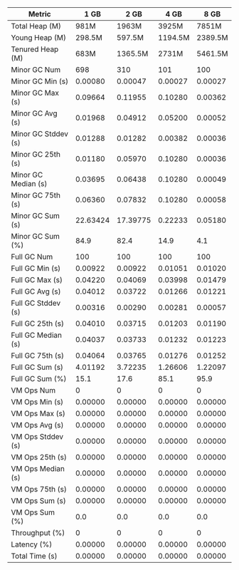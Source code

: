 | Metric | 1 GB | 2 GB | 4 GB | 8 GB |
|------|----|----|----|----|
| Total Heap (M) | 981M | 1963M | 3925M | 7851M |
| Young Heap (M) | 298.5M | 597.5M | 1194.5M | 2389.5M |
| Tenured Heap (M) | 683M | 1365.5M | 2731M | 5461.5M |
| Minor GC Num | 698 | 310 | 101 | 100 |
| Minor GC Min (s) | 0.00080 | 0.00047 | 0.00027 | 0.00027 |
| Minor GC Max (s) | 0.09664 | 0.11955 | 0.10280 | 0.00362 |
| Minor GC Avg (s) | 0.01968 | 0.04912 | 0.05200 | 0.00052 |
| Minor GC Stddev (s) | 0.01288 | 0.01282 | 0.00382 | 0.00036 |
| Minor GC 25th (s) | 0.01180 | 0.05970 | 0.10280 | 0.00036 |
| Minor GC Median (s) | 0.03695 | 0.06438 | 0.10280 | 0.00049 |
| Minor GC 75th (s) | 0.06360 | 0.07832 | 0.10280 | 0.00058 |
| Minor GC Sum (s) | 22.63424 | 17.39775 | 0.22233 | 0.05180 |
| Minor GC Sum (%) | 84.9 | 82.4 | 14.9 | 4.1 |
| Full GC Num | 100 | 100 | 100 | 100 |
| Full GC Min (s) | 0.00922 | 0.00922 | 0.01051 | 0.01020 |
| Full GC Max (s) | 0.04220 | 0.04069 | 0.03998 | 0.01479 |
| Full GC Avg (s) | 0.04012 | 0.03722 | 0.01266 | 0.01221 |
| Full GC Stddev (s) | 0.00316 | 0.00290 | 0.00281 | 0.00057 |
| Full GC 25th (s) | 0.04010 | 0.03715 | 0.01203 | 0.01190 |
| Full GC Median (s) | 0.04037 | 0.03733 | 0.01232 | 0.01223 |
| Full GC 75th (s) | 0.04064 | 0.03765 | 0.01276 | 0.01252 |
| Full GC Sum (s) | 4.01192 | 3.72235 | 1.26606 | 1.22097 |
| Full GC Sum (%) | 15.1 | 17.6 | 85.1 | 95.9 |
| VM Ops Num | 0 | 0 | 0 | 0 |
| VM Ops Min (s) | 0.00000 | 0.00000 | 0.00000 | 0.00000 |
| VM Ops Max (s) | 0.00000 | 0.00000 | 0.00000 | 0.00000 |
| VM Ops Avg (s) | 0.00000 | 0.00000 | 0.00000 | 0.00000 |
| VM Ops Stddev (s) | 0.00000 | 0.00000 | 0.00000 | 0.00000 |
| VM Ops 25th (s) | 0.00000 | 0.00000 | 0.00000 | 0.00000 |
| VM Ops Median (s) | 0.00000 | 0.00000 | 0.00000 | 0.00000 |
| VM Ops 75th (s) | 0.00000 | 0.00000 | 0.00000 | 0.00000 |
| VM Ops Sum (s) | 0.00000 | 0.00000 | 0.00000 | 0.00000 |
| VM Ops Sum (%) | 0.0 | 0.0 | 0.0 | 0.0 |
| Throughput (%) | 0 | 0 | 0 | 0 |
| Latency (%) | 0.00000 | 0.00000 | 0.00000 | 0.00000 |
| Total Time (s) | 0.00000 | 0.00000 | 0.00000 | 0.00000 |
